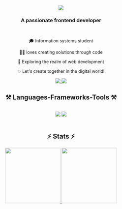 <h1 align="center">
    <img src="https://readme-typing-svg.herokuapp.com/?font=Righteous&size=35&center=true&vCenter=true&width=500&height=70&duration=4000&lines=Hi+There!+👋;+I'm+Khaerul+Falah!;" />
</h1>

<h3 align="center">A passionate frontend developer</h3>

<br/>

<div align="center">
  
🎓 Information systems student

👨‍💻 loves creating solutions through code

🔭 Exploring the realm of web development

✨ Let's create together in the digital world!
</div>

<div align="center"> 
  <a href="mailto:khaerulfalah23@gmail.com">
    <img src="https://img.shields.io/badge/Gmail-333333?style=for-the-badge&logo=gmail&logoColor=red" />
  </a>
  <a href="https://linkedin.com/in/khaerul-falah-bb1871264" target="_blank">
    <img src="https://img.shields.io/badge/LinkedIn-0077B5?style=for-the-badge&logo=linkedin&logoColor=white" target="_blank" />
  </a>
</div>

<h2 align="center">⚒️ Languages-Frameworks-Tools ⚒️</h2>
<br/>

<div align="center">
  <img src="https://skillicons.dev/icons?i=html,css,js,ts,php,bootstrap,sass,tailwind,nodejs,react" />
  <img src="https://skillicons.dev/icons?i=nextjs,express,mongodb,mysql,firebase,prisma,vscode,powershell,git,postman,figma" />
</div>
<br>

<h2 align="center">⚡ Stats ⚡</h2>
<p align="center">
  <a href="https://github.com/khaerulfalah23">
    <img height="180em" src="https://github-readme-stats-eight-theta.vercel.app/api?username=khaerulfalah23&show_icons=true&theme=algolia&include_all_commits=true&count_private=true"/>
    <img height="180em" src="https://github-readme-stats-eight-theta.vercel.app/api/top-langs/?username=khaerulfalah23&layout=compact&langs_count=8&theme=algolia"/>
  </a>
</p>
